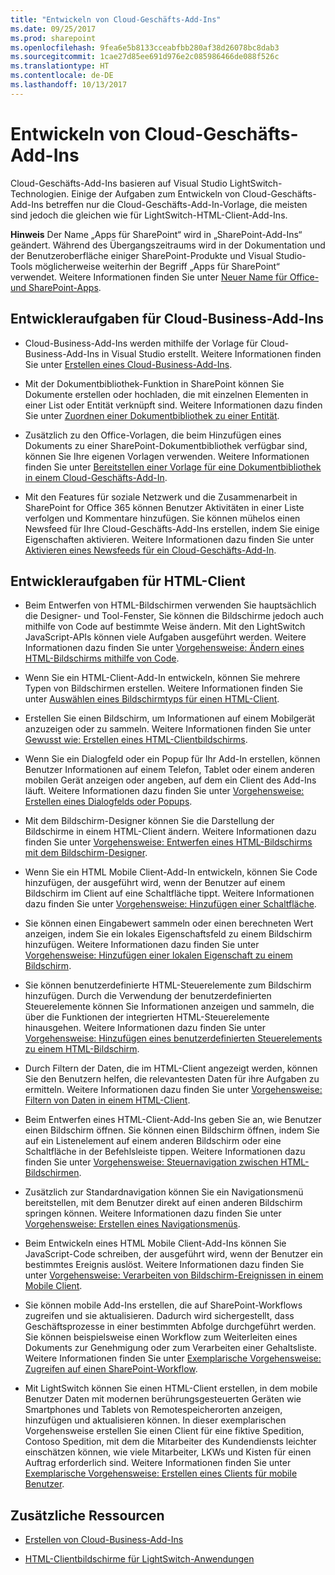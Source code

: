 ```yaml
---
title: "Entwickeln von Cloud-Geschäfts-Add-Ins"
ms.date: 09/25/2017
ms.prod: sharepoint
ms.openlocfilehash: 9fea6e5b8133cceabfbb280af38d26078bc8dab3
ms.sourcegitcommit: 1cae27d85ee691d976e2c085986466de088f526c
ms.translationtype: HT
ms.contentlocale: de-DE
ms.lasthandoff: 10/13/2017
---
```

# <a name="develop-cloud-business-add-ins"></a>Entwickeln von Cloud-Geschäfts-Add-Ins
 Cloud-Geschäfts-Add-Ins basieren auf Visual Studio LightSwitch-Technologien. Einige der Aufgaben zum Entwickeln von Cloud-Geschäfts-Add-Ins betreffen nur die Cloud-Geschäfts-Add-In-Vorlage, die meisten sind jedoch die gleichen wie für LightSwitch-HTML-Client-Add-Ins.
 

 **Hinweis** Der Name „Apps für SharePoint“ wird in „SharePoint-Add-Ins“ geändert. Während des Übergangszeitraums wird in der Dokumentation und der Benutzeroberfläche einiger SharePoint-Produkte und Visual Studio-Tools möglicherweise weiterhin der Begriff „Apps für SharePoint“ verwendet. Weitere Informationen finden Sie unter [Neuer Name für Office- und SharePoint-Apps](new-name-for-apps-for-sharepoint.md#bk_newname).
 


## <a name="cloud-business-add-in-developer-tasks"></a>Entwickleraufgaben für Cloud-Business-Add-Ins


- Cloud-Business-Add-Ins werden mithilfe der Vorlage für Cloud-Business-Add-Ins in Visual Studio erstellt. Weitere Informationen finden Sie unter [Erstellen eines Cloud-Business-Add-Ins](create-a-cloud-business-add-in.md).
    
 
- Mit der Dokumentbibliothek-Funktion in SharePoint können Sie Dokumente erstellen oder hochladen, die mit einzelnen Elementen in einer List oder Entität verknüpft sind. Weitere Informationen dazu finden Sie unter  [Zuordnen einer Dokumentbibliothek zu einer Entität](associate-a-document-library-with-an-entity.md).
    
 
- Zusätzlich zu den Office-Vorlagen, die beim Hinzufügen eines Dokuments zu einer SharePoint-Dokumentbibliothek verfügbar sind, können Sie Ihre eigenen Vorlagen verwenden. Weitere Informationen finden Sie unter  [Bereitstellen einer Vorlage für eine Dokumentbibliothek in einem Cloud-Geschäfts-Add-In](provide-a-template-for-a-document-library-in-a-cloud-business-add-in.md).
    
 
- Mit den Features für soziale Netzwerk und die Zusammenarbeit in SharePoint for Office 365 können Benutzer Aktivitäten in einer Liste verfolgen und Kommentare hinzufügen. Sie können mühelos einen Newsfeed für Ihre Cloud-Geschäfts-Add-Ins erstellen, indem Sie einige Eigenschaften aktivieren. Weitere Informationen dazu finden Sie unter  [Aktivieren eines Newsfeeds für ein Cloud-Geschäfts-Add-In](enable-a-newsfeed-for-a-cloud-business-add-in.md).
    
 

## <a name="html-client-developer-tasks"></a>Entwickleraufgaben für HTML-Client


- Beim Entwerfen von HTML-Bildschirmen verwenden Sie hauptsächlich die Designer- und Tool-Fenster, Sie können die Bildschirme jedoch auch mithilfe von Code auf bestimmte Weise ändern. Mit den LightSwitch JavaScript-APIs können viele Aufgaben ausgeführt werden. Weitere Informationen dazu finden Sie unter  [Vorgehensweise: Ändern eines HTML-Bildschirms mithilfe von Code](http://msdn.microsoft.com/en-us/library/jj733572.aspx).
    
 
- Wenn Sie ein HTML-Client-Add-In entwickeln, können Sie mehrere Typen von Bildschirmen erstellen. Weitere Informationen finden Sie unter [Auswählen eines Bildschirmtyps für einen HTML-Client](http://msdn.microsoft.com/en-us/library/jj713590.aspx).
    
 
- Erstellen Sie einen Bildschirm, um Informationen auf einem Mobilgerät anzuzeigen oder zu sammeln. Weitere Informationen finden Sie unter [Gewusst wie: Erstellen eines HTML-Clientbildschirms](http://msdn.microsoft.com/en-us/library/jj713589.aspx).
    
 
- Wenn Sie ein Dialogfeld oder ein Popup für Ihr Add-In erstellen, können Benutzer Informationen auf einem Telefon, Tablet oder einem anderen mobilen Gerät anzeigen oder angeben, auf dem ein Client des Add-Ins läuft. Weitere Informationen dazu finden Sie unter  [Vorgehensweise: Erstellen eines Dialogfelds oder Popups](http://msdn.microsoft.com/en-us/library/jj713587.aspx).
    
 
- Mit dem Bildschirm-Designer können Sie die Darstellung der Bildschirme in einem HTML-Client ändern. Weitere Informationen dazu finden Sie unter  [Vorgehensweise: Entwerfen eines HTML-Bildschirms mit dem Bildschirm-Designer](http://msdn.microsoft.com/en-us/library/jj733575.aspx).
    
 
- Wenn Sie ein HTML Mobile Client-Add-In entwickeln, können Sie Code hinzufügen, der ausgeführt wird, wenn der Benutzer auf einem Bildschirm im Client auf eine Schaltfläche tippt. Weitere Informationen dazu finden Sie unter  [Vorgehensweise: Hinzufügen einer Schaltfläche](http://msdn.microsoft.com/en-us/library/jj733573.aspx).
    
 
- Sie können einen Eingabewert sammeln oder einen berechneten Wert anzeigen, indem Sie ein lokales Eigenschaftsfeld zu einem Bildschirm hinzufügen. Weitere Informationen dazu finden Sie unter  [Vorgehensweise: Hinzufügen einer lokalen Eigenschaft zu einem Bildschirm](http://msdn.microsoft.com/en-us/library/jj733571.aspx).
    
 
- Sie können benutzerdefinierte HTML-Steuerelemente zum Bildschirm hinzufügen. Durch die Verwendung der benutzerdefinierten Steuerelemente können Sie Informationen anzeigen und sammeln, die über die Funktionen der integrierten HTML-Steuerelemente hinausgehen. Weitere Informationen dazu finden Sie unter  [Vorgehensweise: Hinzufügen eines benutzerdefinierten Steuerelements zu einem HTML-Bildschirm](http://msdn.microsoft.com/en-us/library/jj733569.aspx).
    
 
- Durch Filtern der Daten, die im HTML-Client angezeigt werden, können Sie den Benutzern helfen, die relevantesten Daten für ihre Aufgaben zu ermitteln. Weitere Informationen dazu finden Sie unter  [Vorgehensweise: Filtern von Daten in einem HTML-Client](http://msdn.microsoft.com/en-us/library/jj733574.aspx).
    
 
- Beim Entwerfen eines HTML-Client-Add-Ins geben Sie an, wie Benutzer einen Bildschirm öffnen. Sie können einen Bildschirm öffnen, indem Sie auf ein Listenelement auf einem anderen Bildschirm oder eine Schaltfläche in der Befehlsleiste tippen. Weitere Informationen dazu finden Sie unter  [Vorgehensweise: Steuernavigation zwischen HTML-Bildschirmen](http://msdn.microsoft.com/en-us/library/jj733570.aspx).
    
 
- Zusätzlich zur Standardnavigation können Sie ein Navigationsmenü bereitstellen, mit dem Benutzer direkt auf einen anderen Bildschirm springen können. Weitere Informationen dazu finden Sie unter  [Vorgehensweise: Erstellen eines Navigationsmenüs](http://msdn.microsoft.com/en-us/library/dn546744.aspx).
    
 
- Beim Entwickeln eines HTML Mobile Client-Add-Ins können Sie JavaScript-Code schreiben, der ausgeführt wird, wenn der Benutzer ein bestimmtes Ereignis auslöst. Weitere Informationen dazu finden Sie unter  [Vorgehensweise: Verarbeiten von Bildschirm-Ereignissen in einem Mobile Client](http://msdn.microsoft.com/en-us/library/jj863131.aspx).
    
 
- Sie können mobile Add-Ins erstellen, die auf SharePoint-Workflows zugreifen und sie aktualisieren. Dadurch wird sichergestellt, dass Geschäftsprozesse in einer bestimmten Abfolge durchgeführt werden. Sie können beispielsweise einen Workflow zum Weiterleiten eines Dokuments zur Genehmigung oder zum Verarbeiten einer Gehaltsliste. Weitere Informationen finden Sie unter  [Exemplarische Vorgehensweise: Zugreifen auf einen SharePoint-Workflow](http://msdn.microsoft.com/en-us/library/dn282437.aspx).
    
 
- Mit LightSwitch können Sie einen HTML-Client erstellen, in dem mobile Benutzer Daten mit modernen berührungsgesteuerten Geräten wie Smartphones und Tablets von Remotespeicherorten anzeigen, hinzufügen und aktualisieren können. In dieser exemplarischen Vorgehensweise erstellen Sie einen Client für eine fiktive Spedition, Contoso Spedition, mit dem die Mitarbeiter des Kundendiensts leichter einschätzen können, wie viele Mitarbeiter, LKWs und Kisten für einen Auftrag erforderlich sind. Weitere Informationen finden Sie unter  [Exemplarische Vorgehensweise: Erstellen eines Clients für mobile Benutzer](http://msdn.microsoft.com/en-us/library/jj674624.aspx).
    
 

## <a name="additional-resources"></a>Zusätzliche Ressourcen
<a name="bk_addresources"> </a>


-  [Erstellen von Cloud-Business-Add-Ins](create-cloud-business-add-ins.md)
    
 
-  [HTML-Clientbildschirme für LightSwitch-Anwendungen](http://msdn.microsoft.com/en-us/library/jj674623.aspx)
    
 


